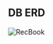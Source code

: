 ## DB ERD
![RecBook](https://github.com/leesuuuuumm/Seoul-ICT-AI-Web-Dev-Camp/assets/58407737/8943db87-241d-49e7-9da0-5234921aa8fe)
